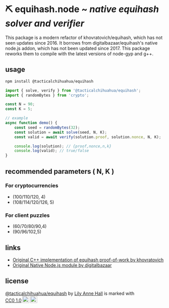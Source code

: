# ⛏️ equihash.node ~ *native equihash solver and verifier*

This package is a modern refactor of khovratovich/equihash, which has not seen updates since 2016. It borrows from digitalbazaar/equihash's native node.js addon, which has not been updated since 2017. This package reworks them to compile with the latest versions of node-gyp and g++.

## usage

```sh
npm install @tacticalchihuahua/equihash
```

```js
import { solve, verify } from '@tacticalchihuahua/equihash';
import { randomBytes } from 'crypto';

const N = 90;
const K = 5;

// example
async function demo() {
    const seed = randomBytes(32);
    const solution = await solve(seed, N, K);
    const valid = await verify(solution.proof, solution.nonce, N, K);

    console.log(solution); // {proof,nonce,n,k}
    console.log(valid); // true/false
}
```

## recommended parameters ( N, K )

### For cryptocurrencies

* (100/110/120, 4)
* (108/114/120/126, 5)

### For client puzzles

* (60/70/80/90,4)
* (90/96/102,5)

## links

* [Original C++ implementation of equihash proof-of-work by khovratovich](https://github.com/khovratovich/equihash)
* [Original Native Node.js module by digitalbazaar](https://github.com/digitalbazaar/equihash)

## license

 <p xmlns:cc="http://creativecommons.org/ns#" xmlns:dct="http://purl.org/dc/terms/"><a property="dct:title" rel="cc:attributionURL" href="https://github.com/lilyannehall/equihash">@tacticalchihuahua/equihash</a> by <a rel="cc:attributionURL dct:creator" property="cc:attributionName" href="https://github.com/lilyannehall">Lily Anne Hall</a> is marked with <a href="https://creativecommons.org/publicdomain/zero/1.0/?ref=chooser-v1" target="_blank" rel="license noopener noreferrer" style="display:inline-block;">CC0 1.0<img style="height:22px!important;margin-left:3px;vertical-align:text-bottom;" src="https://mirrors.creativecommons.org/presskit/icons/cc.svg?ref=chooser-v1" alt=""><img style="height:22px!important;margin-left:3px;vertical-align:text-bottom;" src="https://mirrors.creativecommons.org/presskit/icons/zero.svg?ref=chooser-v1" alt=""></a></p> 
